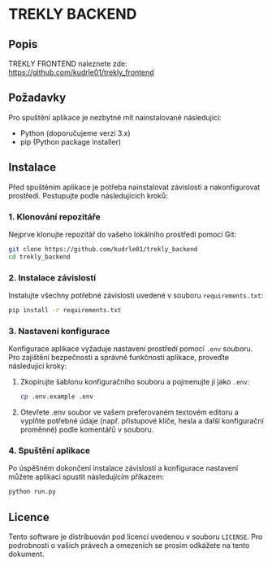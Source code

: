 # TREKLY BACKEND

## Popis
TREKLY FRONTEND naleznete zde: https://github.com/kudrle01/trekly_frontend

## Požadavky
Pro spuštění aplikace je nezbytné mít nainstalované následující:
- Python (doporučujeme verzi 3.x)
- pip (Python package installer)

## Instalace

Před spuštěním aplikace je potřeba nainstalovat závislosti a nakonfigurovat prostředí. Postupujte podle následujících kroků:

### 1. Klonování repozitáře
Nejprve klonujte repozitář do vašeho lokálního prostředí pomocí Git:
```bash
git clone https://github.com/kudrle01/trekly_backend
cd trekly_backend
```
### 2. Instalace závislostí
Instalujte všechny potřebné závislosti uvedené v souboru `requirements.txt`:
```bash
pip install -r requirements.txt
```
### 3. Nastavení konfigurace
Konfigurace aplikace vyžaduje nastavení prostředí pomocí `.env` souboru. Pro zajištění bezpečnosti a správné funkčnosti aplikace, proveďte následující kroky:

1. Zkopírujte šablonu konfiguračního souboru a pojmenujte ji jako `.env`:
   ```bash
   cp .env.example .env
   ```
2. Otevřete .env soubor ve vašem preferovaném textovém editoru a vyplňte potřebné údaje (např. přístupové klíče, hesla a další konfigurační proměnné) podle komentářů v souboru.

### 4. Spuštění aplikace
Po úspěšném dokončení instalace závislostí a konfigurace nastavení můžete aplikaci spustit následujícím příkazem:

```bash
python run.py
```
## Licence
Tento software je distribuován pod licencí uvedenou v souboru `LICENSE`. Pro podrobnosti o vašich právech a omezeních se prosím odkážete na tento dokument.
